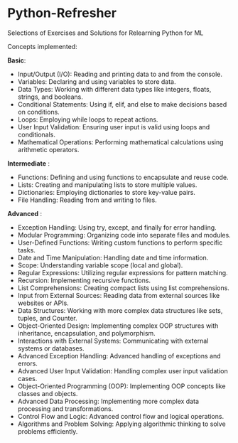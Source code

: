 # Python-Refresher
Selections of Exercises and Solutions for Relearning Python for ML


Concepts implemented:

**Basic**:
- Input/Output (I/O): Reading and printing data to and from the console.
- Variables: Declaring and using variables to store data.
- Data Types: Working with different data types like integers, floats, strings, and booleans.
- Conditional Statements: Using if, elif, and else to make decisions based on conditions.
- Loops: Employing while loops to repeat actions.
- User Input Validation: Ensuring user input is valid using loops and conditionals.
- Mathematical Operations: Performing mathematical calculations using arithmetic operators.

**Intermediate** :
- Functions: Defining and using functions to encapsulate and reuse code.
- Lists: Creating and manipulating lists to store multiple values.
- Dictionaries: Employing dictionaries to store key-value pairs.
- File Handling: Reading from and writing to files.

**Advanced** :
- Exception Handling: Using try, except, and finally for error handling.
- Modular Programming: Organizing code into separate files and modules.
- User-Defined Functions: Writing custom functions to perform specific tasks.
- Date and Time Manipulation: Handling date and time information.
- Scope: Understanding variable scope (local and global).
- Regular Expressions: Utilizing regular expressions for pattern matching.
- Recursion: Implementing recursive functions.
- List Comprehensions: Creating compact lists using list comprehensions.
- Input from External Sources: Reading data from external sources like websites or APIs.
- Data Structures: Working with more complex data structures like sets, tuples, and Counter.
- Object-Oriented Design: Implementing complex OOP structures with inheritance, encapsulation, and polymorphism.
- Interactions with External Systems: Communicating with external systems or databases.
- Advanced Exception Handling: Advanced handling of exceptions and errors.
- Advanced User Input Validation: Handling complex user input validation cases.
- Object-Oriented Programming (OOP): Implementing OOP concepts like classes and objects.
- Advanced Data Processing: Implementing more complex data processing and transformations.
- Control Flow and Logic: Advanced control flow and logical operations.
- Algorithms and Problem Solving: Applying algorithmic thinking to solve problems efficiently.
